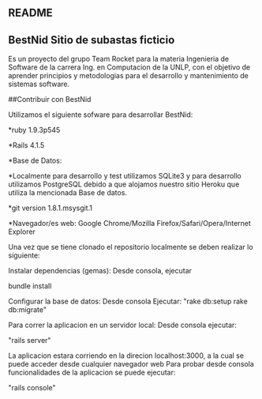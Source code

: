 ## README
## BestNid Sitio de subastas ficticio
Es un proyecto del grupo Team Rocket para la materia Ingenieria de Software de la carrera Ing. en Computacion de la UNLP, con el objetivo de aprender principios y metodologias para el desarrollo y mantenimiento de sistemas software.

##Contribuir con BestNid

Utilizamos el siguiente sofware para desarrollar BestNid:

*ruby 1.9.3p545

*Rails 4.1.5

*Base de Datos: 

*Localmente para desarrollo y test utilizamos SQLite3 y para desarrollo utilizamos PostgreSQL debido a que alojamos 
nuestro sitio Heroku que utiliza la mencionada Base de datos.

*git version 1.8.1.msysgit.1

*Navegador/es web: Google Chrome/Mozilla Firefox/Safari/Opera/Internet Explorer

Una vez que se tiene clonado el repositorio localmente se deben realizar lo siguiente:

Instalar dependencias (gemas):
Desde consola, ejecutar 

bundle install

Configurar la base de datos:
Desde consola Ejecutar:
"rake db:setup rake db:migrate"

Para correr la aplicacion en un servidor local:
Desde consola ejecutar:

"rails server"

La aplicacion estara corriendo en la direcion localhost:3000, a la cual se puede acceder desde cualquier navegador web 
Para probar desde consola funcionalidades de la aplicacion se puede ejecutar:

"rails console"
